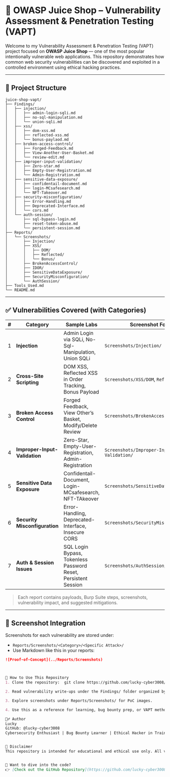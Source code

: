 # 🔐 OWASP Juice Shop – Vulnerability Assessment & Penetration Testing (VAPT)

Welcome to my Vulnerability Assessment & Penetration Testing (VAPT) project focused on **OWASP Juice Shop** — one of the most popular intentionally vulnerable web applications. This repository demonstrates how common web security vulnerabilities can be discovered and exploited in a controlled environment using ethical hacking practices.

---

## 📁 Project Structure

```
juice-shop-vapt/
├── Findings/
│   ├── injection/
│   │   ├── admin-login-sqli.md
│   │   ├── no-sql-manipulation.md
│   │   └── union-sqli.md
│   ├── xss/
│   │   ├── dom-xss.md
│   │   ├── reflected-xss.md
│   │   └── bonus-paylaod.md
│   ├── broken-access-control/
│   │   ├── Forged-Feedback.md
│   │   ├── View-Another-User-Basket.md
│   │   └── review-edit.md
│   ├── improper-input-validation/
│   │   ├── Zero-star.md
│   │   ├── Empty-User-Registration.md
│   │   └── Admin-Registration.md
│   ├── sensitive-data-exposure/
│   │   ├── confidentail-document.md
│   │   ├── login-MCsafesearch.md
│   │   └── NFT-Takeover.md
│   ├── security-misconfiguration/
│   │   ├── Error-Handling.md
│   │   ├── Deprecated-Interface.md
│   │   └── cors.md
│   └── auth-session/
│       ├── sql-bypass-login.md
│       ├── reset-token-abuse.md
│       └── persistent-session.md
├── Reports/
│   └── Screenshots/
│       ├── Injection/
│       ├── XSS/
│       │   ├── DOM/
│       │   ├── Reflected/
│       │   └── Bonus/
│       ├── BrokenAccessControl/
│       ├── IDOR/
│       ├── SensitiveDataExposure/
│       ├── SecurityMisconfiguration/
│       └── AuthSession/
├── Tools_Used.md
└── README.md
```



---

## ✅ Vulnerabilities Covered (with Categories)

| # | Category                   | Sample Labs                                                              | Screenshot Folder                   |
|---|----------------------------|--------------------------------------------------------------------------|--------------------------------------|
| 1 | **Injection**              | Admin Login via SQLi, No-Sql-Manipulation, Union SQLi                    | `Screenshots/Injection/`            |
| 2 | **Cross-Site Scripting**   | DOM XSS, Reflected XSS in Order Tracking, Bonus Payload                  | `Screenshots/XSS/DOM`, `Reflected`, `Stored` |
| 3 | **Broken Access Control**  | Forged Feedback, View Other’s Basket, Modify/Delete Review               | `Screenshots/BrokenAccessControl/`  |
| 4 | **Improper-Input-Validation**| Zero-Star, Empty-User-Registration, Admin-Registration                   | `Screenshots/Improper-Input-Validation/`                 |
| 5 | **Sensitive Data Exposure**| Confidentail-Document, Login-MCsafesearch, NFT-TAkeover                  | `Screenshots/SensitiveDataExposure/`|
| 6 | **Security Misconfiguration** | Error-Handling, Deprecated-Interface, Insecure CORS                   | `Screenshots/SecurityMisconfiguration/`|
| 7 | **Auth & Session Issues**  | SQL Login Bypass, Tokenless Password Reset, Persistent Session           | `Screenshots/AuthSession/`          |

> Each report contains payloads, Burp Suite steps, screenshots, vulnerability impact, and suggested mitigations.

---

## 📸 Screenshot Integration

Screenshots for each vulnerability are stored under:

- `Reports/Screenshots/<Category>/<Specific Attack>/`
- Use Markdown like this in your reports:

```markdown
![Proof-of-Concept](../Reports/Screenshots)



🚀 How to Use This Repository
1. Clone the repository:  git clone https://github.com/lucky-cyber3008/juice-shop-vapt.git

2. Read vulnerability write-ups under the Findings/ folder organized by category.

3. Explore screenshots under Reports/Screenshots/ for PoC images.

4. Use this as a reference for learning, bug bounty prep, or VAPT methodology.

🙋‍♂️ Author
Lucky
GitHub: @lucky-cyber3008
Cybersecurity Enthusiast | Bug Bounty Learner | Ethical Hacker in Training


📜 Disclaimer
This repository is intended for educational and ethical use only. All vulnerabilities demonstrated are part of OWASP Juice Shop — an intentionally vulnerable web application. Do not attempt these techniques on unauthorized systems. Always act responsibly and legally.


🚀 Want to dive into the code?  
👉 [Check out the GitHub Repository](https://github.com/lucky-cyber3008/juice-shop-vapt)


